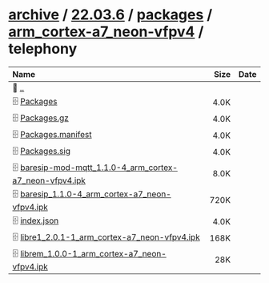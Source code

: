 ---
---

# [archive](/archive/) / [22.03.6](/archive/22.03.6/) / [packages](/archive/22.03.6/packages/) / [arm_cortex-a7_neon-vfpv4](/archive/22.03.6/packages/arm_cortex-a7_neon-vfpv4/) / telephony


| Name | Size | Date |
|:---|---:|---|
| 📁 [..](../) | | |
| 🗄️ [Packages](./Packages) | 4.0K | |
| 🗄️ [Packages.gz](./Packages.gz) | 4.0K | |
| 🗄️ [Packages.manifest](./Packages.manifest) | 4.0K | |
| 🗄️ [Packages.sig](./Packages.sig) | 4.0K | |
| 🗄️ [baresip-mod-mqtt_1.1.0-4_arm_cortex-a7_neon-vfpv4.ipk](./baresip-mod-mqtt_1.1.0-4_arm_cortex-a7_neon-vfpv4.ipk) | 8.0K | |
| 🗄️ [baresip_1.1.0-4_arm_cortex-a7_neon-vfpv4.ipk](./baresip_1.1.0-4_arm_cortex-a7_neon-vfpv4.ipk) | 720K | |
| 🗄️ [index.json](./index.json) | 4.0K | |
| 🗄️ [libre1_2.0.1-1_arm_cortex-a7_neon-vfpv4.ipk](./libre1_2.0.1-1_arm_cortex-a7_neon-vfpv4.ipk) | 168K | |
| 🗄️ [librem_1.0.0-1_arm_cortex-a7_neon-vfpv4.ipk](./librem_1.0.0-1_arm_cortex-a7_neon-vfpv4.ipk) | 28K | |

